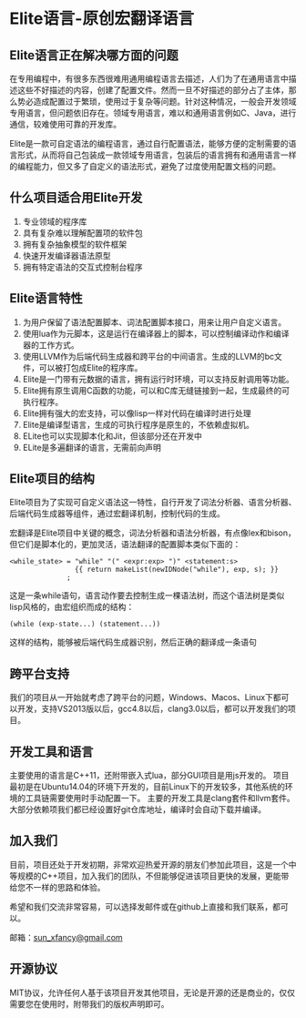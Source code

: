 Elite语言-原创宏翻译语言
=======================


## Elite语言正在解决哪方面的问题

在专用编程中，有很多东西很难用通用编程语言去描述，人们为了在通用语言中描述这些不好描述的内容，创建了配置文件。然而一旦不好描述的部分占了主体，那么势必造成配置过于繁琐，使用过于复杂等问题。针对这种情况，一般会开发领域专用语言，但问题依旧存在。领域专用语言，难以和通用语言例如C、Java，进行通信，较难使用可靠的开发库。

Elite是一款可自定语法的编程语言，通过自行配置语法，能够方便的定制需要的语言形式，从而将自己包装成一款领域专用语言，包装后的语言拥有和通用语言一样的编程能力，但又多了自定义的语法形式，避免了过度使用配置文档的问题。

## 什么项目适合用Elite开发

1. 专业领域的程序库
2. 具有复杂难以理解配置项的软件包
3. 拥有复杂抽象模型的软件框架
4. 快速开发编译器语法原型
5. 拥有特定语法的交互式控制台程序


## Elite语言特性

1. 为用户保留了语法配置脚本、词法配置脚本接口，用来让用户自定义语言。
2. 使用lua作为元脚本，这是运行在编译器上的脚本，可以控制编译动作和编译器的工作方式。
3. 使用LLVM作为后端代码生成器和跨平台的中间语言。生成的LLVM的bc文件，可以被打包成Elite的程序库。
4. Elite是一门带有元数据的语言，拥有运行时环境，可以支持反射调用等功能。
5. Elite拥有原生调用C函数的功能，可以和C库无缝链接到一起，生成最终的可执行程序。
6. Elite拥有强大的宏支持，可以像lisp一样对代码在编译时进行处理
7. Elite是编译型语言，生成的可执行程序是原生的，不依赖虚拟机。
8. ELite也可以实现脚本化和Jit，但该部分还在开发中
9. ELite是多遍翻译的语言，无需前向声明

## Elite项目的结构

Elite项目为了实现可自定义语法这一特性，自行开发了词法分析器、语言分析器、后端代码生成器等组件，通过宏翻译机制，控制代码的生成。

宏翻译是Elite项目中关键的概念，词法分析器和语法分析器，有点像lex和bison，但它们是脚本化的，更加灵活，语法翻译的配置脚本类似下面的：

```
<while_state> = "while" "(" <expr:exp> ")" <statement:s> 
                {{ return makeList(newIDNode("while"), exp, s); }}
              ;
```

这是一条while语句，语言动作要去控制生成一棵语法树，而这个语法树是类似lisp风格的，由宏组织而成的结构：

```
(while (exp-state...) (statement...))
```

这样的结构，能够被后端代码生成器识别，然后正确的翻译成一条语句


## 跨平台支持

我们的项目从一开始就考虑了跨平台的问题，Windows、Macos、Linux下都可以开发，支持VS2013版以后，gcc4.8以后，clang3.0以后，都可以开发我们的项目。

## 开发工具和语言

主要使用的语言是C++11，还附带嵌入式lua，部分GUI项目是用js开发的。
项目最初是在Ubuntu14.04的环境下开发的，目前Linux下的开发较多，其他系统的环境的工具链需要使用时手动配置一下。
主要的开发工具是clang套件和llvm套件。大部分依赖项我们都已经设置好git仓库地址，编译时会自动下载并编译。

## 加入我们

目前，项目还处于开发初期，非常欢迎热爱开源的朋友们参加此项目，这是一个中等规模的C++项目，加入我们的团队，不但能够促进该项目更快的发展，更能带给您不一样的思路和体验。

希望和我们交流非常容易，可以选择发邮件或在github上直接和我们联系，都可以。

邮箱：sun_xfancy@gmail.com


## 开源协议

MIT协议，允许任何人基于该项目开发其他项目，无论是开源的还是商业的，仅仅需要您在使用时，附带我们的版权声明即可。

